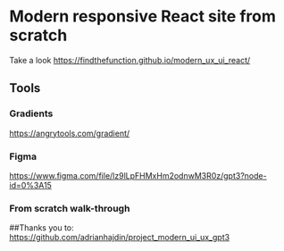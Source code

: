 # Modern responsive React site from scratch
Take a look
https://findthefunction.github.io/modern_ux_ui_react/
  

## Tools
### Gradients
https://angrytools.com/gradient/
### Figma
https://www.figma.com/file/lz9lLpFHMxHm2odnwM3R0z/gpt3?node-id=0%3A15
### From scratch walk-through
##Thanks you to:
https://github.com/adrianhajdin/project_modern_ui_ux_gpt3
